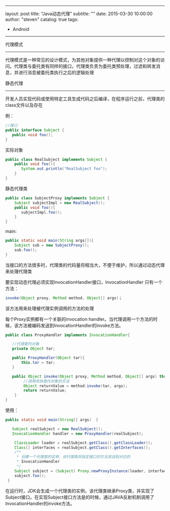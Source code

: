 - - - -
layout:     post
title:      “Java动态代理”
subtitle:   ""
date:       2015-03-30 10:00:00
author:     "steven"
catalog:    true
tags:
- Android
- - - -


代理模式
- - - -
代理模式是一种常见的设计模式，为其他对象提供一种代理以控制对这个对象的访问。代理类与委托类有同样的接口，代理类负责为委托类预处理，过滤和转发消息，并进行消息被委托类执行之后的逻辑处理

静态代理
- - - -
开发人员实现代码或使用特定工具生成代码之后编译，在程序运行之前，代理类的class文件以及存在

例：

```java
//接口
public interface Subject {
   public void foo();
}
```

实际对象

```java
public class RealSubject implements Subject {
    public void foo(){
       System.out.println("RealSubject foo");  
    }     
}
```

静态代理类

```java
public class SubjectProxy implements Subject {
    Subject subjectImpl = new RealSubject();
    public void foo(){
       subjectImpl.foo();
    }     
}
```

main:

```java
public static void main(String args[]){
    Subject sub = new SubjectProxy();
    sub.foo();
}
```

当接口的方法很多时，代理类的代码量将相当大，不便于维护，所以通过动态代理来处理代理类

要实现动态代理必须实现InvocationHandler接口，InvocationHandler 只有一个方法：

```java
invoke(Object proxy, Method method, Object[] args)；
```

该方法用来处理被代理实例调用的方法的处理

每个Proxy实例都有一个关联的invocation handler。当代理调用一个方法的时候，该方法被编码发送到InvocationHandler的invoke方法。

```java
public class ProxyHandler implements InvocationHandler{

   //代理委托对象
   private Object tar;

   public ProxyHandler(Object tar){
       this.tar = tar;
   }

   public Object invoke(Object proxy, Method method, Object[] args) throws Throwable  {  
        //调用具体委托对象的方法
        Object returnValue = method.invoke(tar, args);    
        return returnValue;  
    }  
}
```

使用：

```java
public static void main(String[] args)  {  

   Subject realSubject = new RealSubject();  
   InvocationHandler handler = new ProxyHandler(realSubject);  

    ClassLoader loader = realSubject.getClass().getClassLoader();  
    Class[] interfaces = realSubject.getClass().getInterfaces();  
    /**
     * 创建一个代理类的实例，该代理类将指定接口的方法发送到对应的              
     * InvocationHandler
     */
    Subject subject = (Subject) Proxy.newProxyInstance(loader, interfaces, handler);  
    subject.foo();    
 }  
```

在运行时，JDK会生成一个代理类的实例，该代理类继承Proxy类，并实现了
Subject接口。在实现Subject接口方法是的时候，通过JAVA反射机制调用了InvocationHandler的invoke方法。

